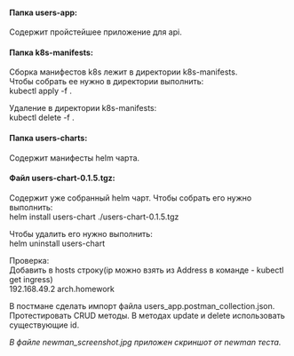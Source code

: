 <h4><b>Папка users-app:</b></h4>
Содержит пройстейшее приложение для api.

<h4><b>Папка k8s-manifests:</b></h4>
Сборка манифестов k8s лежит в директории k8s-manifests.<br />
Чтобы собрать ее нужно в директории выполнить:<br />
kubectl apply -f .

Удаление в директории k8s-manifests:<br />
kubectl delete -f .

<h4><b>Папка users-charts:</b></h4>
Содержит манифесты helm чарта. 

<h4><b>Файл users-chart-0.1.5.tgz:</b></h4>
Содержит уже собранный helm чарт.
Чтобы собрать его нужно выполнить:<br />
helm install users-chart ./users-chart-0.1.5.tgz

Чтобы удалить его нужно выполнить:<br />
helm uninstall users-chart

Проверка:<br />
Добавить в hosts строку(ip можно взять из Address в команде - kubectl get ingress)<br />
192.168.49.2	arch.homework

В постмане сделать импорт файла users_app.postman_collection.json.
Протестировать CRUD методы. В методах update и delete использовать существующие id.

<i>В файле newman_screenshot.jpg приложен скриншот от newman тестa.</i>